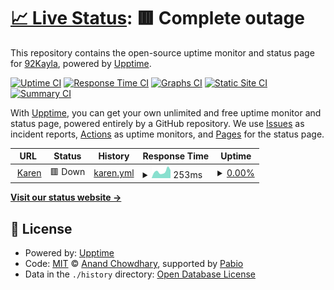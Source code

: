 # [📈 Live Status](https://92Kayla.github.io/d2): <!--live status--> **🟥 Complete outage**

This repository contains the open-source uptime monitor and status page for [92Kayla](https://92Kayla.github.io/d2), powered by [Upptime](https://github.com/upptime/upptime).

[![Uptime CI](https://github.com/92Kayla/d2/workflows/Uptime%20CI/badge.svg)](https://github.com/92Kayla/d2/actions?query=workflow%3A%22Uptime+CI%22)
[![Response Time CI](https://github.com/92Kayla/d2/workflows/Response%20Time%20CI/badge.svg)](https://github.com/92Kayla/d2/actions?query=workflow%3A%22Response+Time+CI%22)
[![Graphs CI](https://github.com/92Kayla/d2/workflows/Graphs%20CI/badge.svg)](https://github.com/92Kayla/d2/actions?query=workflow%3A%22Graphs+CI%22)
[![Static Site CI](https://github.com/92Kayla/d2/workflows/Static%20Site%20CI/badge.svg)](https://github.com/92Kayla/d2/actions?query=workflow%3A%22Static+Site+CI%22)
[![Summary CI](https://github.com/92Kayla/d2/workflows/Summary%20CI/badge.svg)](https://github.com/92Kayla/d2/actions?query=workflow%3A%22Summary+CI%22)

With [Upptime](https://upptime.js.org), you can get your own unlimited and free uptime monitor and status page, powered entirely by a GitHub repository. We use [Issues](https://github.com/92Kayla/d2/issues) as incident reports, [Actions](https://github.com/92Kayla/d2/actions) as uptime monitors, and [Pages](https://92Kayla.github.io/d2) for the status page.

<!--start: status pages-->
<!-- This summary is generated by Upptime (https://github.com/upptime/upptime) -->
<!-- Do not edit this manually, your changes will be overwritten -->
<!-- prettier-ignore -->
| URL | Status | History | Response Time | Uptime |
| --- | ------ | ------- | ------------- | ------ |
| <img alt="" src="https://icons.duckduckgo.com/ip3/karen-bot-framework-1.luaisnotcool.repl.co.ico" height="13"> [Karen](https://karen-bot-framework-1.luaisnotcool.repl.co/) | 🟥 Down | [karen.yml](https://github.com/92Kayla/d2/commits/HEAD/history/karen.yml) | <details><summary><img alt="Response time graph" src="./graphs/karen/response-time-week.png" height="20"> 253ms</summary><br><a href="https://92Kayla.github.io/d2/history/karen"><img alt="Response time 570" src="https://img.shields.io/endpoint?url=https%3A%2F%2Fraw.githubusercontent.com%2F92Kayla%2Fd2%2FHEAD%2Fapi%2Fkaren%2Fresponse-time.json"></a><br><a href="https://92Kayla.github.io/d2/history/karen"><img alt="24-hour response time 166" src="https://img.shields.io/endpoint?url=https%3A%2F%2Fraw.githubusercontent.com%2F92Kayla%2Fd2%2FHEAD%2Fapi%2Fkaren%2Fresponse-time-day.json"></a><br><a href="https://92Kayla.github.io/d2/history/karen"><img alt="7-day response time 253" src="https://img.shields.io/endpoint?url=https%3A%2F%2Fraw.githubusercontent.com%2F92Kayla%2Fd2%2FHEAD%2Fapi%2Fkaren%2Fresponse-time-week.json"></a><br><a href="https://92Kayla.github.io/d2/history/karen"><img alt="30-day response time 570" src="https://img.shields.io/endpoint?url=https%3A%2F%2Fraw.githubusercontent.com%2F92Kayla%2Fd2%2FHEAD%2Fapi%2Fkaren%2Fresponse-time-month.json"></a><br><a href="https://92Kayla.github.io/d2/history/karen"><img alt="1-year response time 570" src="https://img.shields.io/endpoint?url=https%3A%2F%2Fraw.githubusercontent.com%2F92Kayla%2Fd2%2FHEAD%2Fapi%2Fkaren%2Fresponse-time-year.json"></a></details> | <details><summary><a href="https://92Kayla.github.io/d2/history/karen">0.00%</a></summary><a href="https://92Kayla.github.io/d2/history/karen"><img alt="All-time uptime 45.62%" src="https://img.shields.io/endpoint?url=https%3A%2F%2Fraw.githubusercontent.com%2F92Kayla%2Fd2%2FHEAD%2Fapi%2Fkaren%2Fuptime.json"></a><br><a href="https://92Kayla.github.io/d2/history/karen"><img alt="24-hour uptime 0.00%" src="https://img.shields.io/endpoint?url=https%3A%2F%2Fraw.githubusercontent.com%2F92Kayla%2Fd2%2FHEAD%2Fapi%2Fkaren%2Fuptime-day.json"></a><br><a href="https://92Kayla.github.io/d2/history/karen"><img alt="7-day uptime 0.00%" src="https://img.shields.io/endpoint?url=https%3A%2F%2Fraw.githubusercontent.com%2F92Kayla%2Fd2%2FHEAD%2Fapi%2Fkaren%2Fuptime-week.json"></a><br><a href="https://92Kayla.github.io/d2/history/karen"><img alt="30-day uptime 45.62%" src="https://img.shields.io/endpoint?url=https%3A%2F%2Fraw.githubusercontent.com%2F92Kayla%2Fd2%2FHEAD%2Fapi%2Fkaren%2Fuptime-month.json"></a><br><a href="https://92Kayla.github.io/d2/history/karen"><img alt="1-year uptime 45.62%" src="https://img.shields.io/endpoint?url=https%3A%2F%2Fraw.githubusercontent.com%2F92Kayla%2Fd2%2FHEAD%2Fapi%2Fkaren%2Fuptime-year.json"></a></details>

<!--end: status pages-->

[**Visit our status website →**](https://92Kayla.github.io/d2)

## 📄 License

- Powered by: [Upptime](https://github.com/upptime/upptime)
- Code: [MIT](./LICENSE) © [Anand Chowdhary](https://anandchowdhary.com), supported by [Pabio](https://pabio.com)
- Data in the `./history` directory: [Open Database License](https://opendatacommons.org/licenses/odbl/1-0/)
